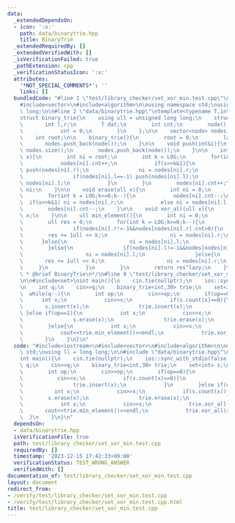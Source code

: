 ```yaml
---
data:
  _extendedDependsOn:
  - icon: ':x:'
    path: data/binarytrie.hpp
    title: BinaryTrie
  _extendedRequiredBy: []
  _extendedVerifiedWith: []
  _isVerificationFailed: true
  _pathExtension: cpp
  _verificationStatusIcon: ':x:'
  attributes:
    '*NOT_SPECIAL_COMMENTS*': ''
    links: []
  bundledCode: "#line 1 \"test/library_checker/set_xor_min.test.cpp\"\n#include<iostream>\n\
    #include<vector>\n#include<algorithm>\n\nusing namespace std;\nusing ll = long\
    \ long;\n\n#line 2 \"data/binarytrie.hpp\"\ntemplate<typename T,int LOG = 60>\n\
    struct binary_trie{\n    using ull = unsigned long long;\n    struct node{\n \
    \       int l,r;\n        T dat;\n        int cnt;\n        node():l(-1),r(-1){\n\
    \            cnt = 0;\n        }\n    };\n\n    vector<node> nodes;\n    ull lazy;\n\
    \    int root;\n\n    binary_trie(){\n        root = 0;\n        lazy = 0;\n \
    \       nodes.push_back(node());\n    }\n\n    void push(int&i){\n        i =\
    \ nodes.size();\n        nodes.push_back(node());\n    }\n\n    int insert(ull\
    \ x){\n        int ni = root;\n        int k = LOG;\n        for(int k = LOG;k>=0;k--){\n\
    \            nodes[ni].cnt++;\n            if(x>>k&1){\n                if(nodes[ni].r==-1)\
    \ push(nodes[ni].r);\n                ni = nodes[ni].r;\n            }else{\n\
    \                if(nodes[ni].l==-1) push(nodes[ni].l);\n                ni =\
    \ nodes[ni].l;\n            }\n        }\n        nodes[ni].cnt++;\n        return\
    \ ni;\n    }\n\n    void erase(ull x){\n        int ni = 0;\n        int k = LOG;\n\
    \        for(int k = LOG;k>=0;k--){\n            nodes[ni].cnt--;\n          \
    \  if(x>>k&1) ni = nodes[ni].r;\n            else ni = nodes[ni].l;\n        }\n\
    \        nodes[ni].cnt--;\n    }\n\n    void xor_all(ull x){\n        lazy ^=\
    \ x;\n    }\n\n    ull min_element(){\n        int ni = 0;\n        int k = LOG;\n\
    \        ull res = 0;\n        for(int k = LOG;k>=0;k--){\n            if(lazy>>k&1){\n\
    \                if(nodes[ni].r!=-1&&nodes[nodes[ni].r].cnt>0){\n            \
    \        res += 1ull << k;\n                    ni = nodes[ni].r;\n          \
    \      }else{\n                    ni = nodes[ni].l;\n                }\n    \
    \        }else{\n                if(nodes[ni].l!=-1&&nodes[nodes[ni].l].cnt>0){\n\
    \                    ni = nodes[ni].l;\n                }else{\n             \
    \       res += 1ull << k;\n                    ni = nodes[ni].r;\n           \
    \     }\n            }\n        }\n        return res^lazy;\n    }\n};\n/**\n\
    \ * @brief BinaryTrie\n*/\n#line 9 \"test/library_checker/set_xor_min.test.cpp\"\
    \n\n#include<set>\nint main(){\n    cin.tie(nullptr);\n    ios::sync_with_stdio(false);\n\
    \n    int q;\n    cin>>q;\n    binary_trie<int,30> trie;\n    set<int> s;\n  \
    \  while(q--){\n        int op;\n        cin>>op;\n        if(op==0){\n      \
    \      int x;\n            cin>>x;\n            if(s.count(x)==0){\n         \
    \       s.insert(x);\n                trie.insert(x);\n            }\n       \
    \ }else if(op==1){\n            int x;\n            cin>>x;\n            if(s.count(x)){\n\
    \                s.erase(x);\n                trie.erase(x);\n            }\n\
    \        }else{\n            int x;\n            cin>>x;\n            trie.xor_all(x);\n\
    \            cout<<trie.min_element()<<endl;\n            trie.xor_all(x);\n \
    \       }\n    }\n}\n"
  code: "#include<iostream>\n#include<vector>\n#include<algorithm>\n\nusing namespace\
    \ std;\nusing ll = long long;\n\n#include \"data/binarytrie.hpp\"\n\n#include<set>\n\
    int main(){\n    cin.tie(nullptr);\n    ios::sync_with_stdio(false);\n\n    int\
    \ q;\n    cin>>q;\n    binary_trie<int,30> trie;\n    set<int> s;\n    while(q--){\n\
    \        int op;\n        cin>>op;\n        if(op==0){\n            int x;\n \
    \           cin>>x;\n            if(s.count(x)==0){\n                s.insert(x);\n\
    \                trie.insert(x);\n            }\n        }else if(op==1){\n  \
    \          int x;\n            cin>>x;\n            if(s.count(x)){\n        \
    \        s.erase(x);\n                trie.erase(x);\n            }\n        }else{\n\
    \            int x;\n            cin>>x;\n            trie.xor_all(x);\n     \
    \       cout<<trie.min_element()<<endl;\n            trie.xor_all(x);\n      \
    \  }\n    }\n}\n"
  dependsOn:
  - data/binarytrie.hpp
  isVerificationFile: true
  path: test/library_checker/set_xor_min.test.cpp
  requiredBy: []
  timestamp: '2023-12-15 17:42:33+09:00'
  verificationStatus: TEST_WRONG_ANSWER
  verifiedWith: []
documentation_of: test/library_checker/set_xor_min.test.cpp
layout: document
redirect_from:
- /verify/test/library_checker/set_xor_min.test.cpp
- /verify/test/library_checker/set_xor_min.test.cpp.html
title: test/library_checker/set_xor_min.test.cpp
---
```

